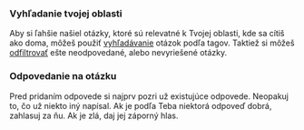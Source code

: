 ### Vyhľadanie tvojej oblasti

Aby si ľahšie našiel otázky, ktoré sú relevatné k Tvojej oblasti, kde sa cítiš ako doma, môžeš použiť [vyhľadávanie](<%= help_path + "#studying"%>) otázok podľa tagov.
Taktiež si môžeš [odfiltrovať](<%= help_path + "#studying"%>) ešte neodpovedané, alebo nevyriešené otázky.

### Odpovedanie na otázku

Pred pridaním odpovede si najprv pozri už existujúce odpovede. Neopakuj to, čo už niekto iný napísal. Ak je podľa Teba niektorá odpoveď dobrá, zahlasuj za ňu. Ak je zlá, daj jej záporný hlas.
